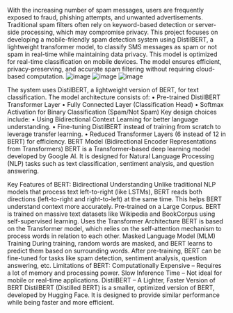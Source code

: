 With the increasing number of spam messages, users are frequently exposed to fraud, phishing attempts, and unwanted advertisements. Traditional spam filters often rely on keyword-based detection or server-side processing, which may compromise privacy. This project focuses on developing a mobile-friendly spam detection system using DistilBERT, a lightweight transformer model, to classify SMS messages as spam or not spam in real-time while maintaining data privacy. This model is optimized for real-time classification on mobile devices. The model ensures efficient, privacy-preserving, and accurate spam filtering without requiring cloud-based computation.
![image](https://github.com/user-attachments/assets/e6f570db-8de5-4d1a-af9c-3cd6fcc45225)
![image](https://github.com/user-attachments/assets/6d2ac2a0-12bc-4251-a759-b1a1ed1668a9)
![image](https://github.com/user-attachments/assets/ced8b891-361f-480c-bbe5-1481f8ec2281)

The system uses DistilBERT, a lightweight version of BERT, for text classification. The model architecture consists of:
•	Pre-trained DistilBERT Transformer Layer
•	Fully Connected Layer (Classification Head)
•	Softmax Activation for Binary Classification (Spam/Not Spam)
Key design choices include:
•	Using Bidirectional Context Learning for better language understanding.
•	Fine-tuning DistilBERT instead of training from scratch to leverage transfer learning.
•	Reduced Transformer Layers (6 instead of 12 in BERT) for efficiency.
BERT Model (Bidirectional Encoder Representations from Transformers)
BERT is a Transformer-based deep learning model developed by Google AI. It is designed for Natural Language Processing (NLP) tasks such as text classification, sentiment analysis, and question answering.

Key Features of BERT:
Bidirectional Understanding
Unlike traditional NLP models that process text left-to-right (like LSTMs), BERT reads both directions (left-to-right and right-to-left) at the same time.
This helps BERT understand context more accurately. Pre-trained on a Large Corpus. BERT is trained on massive text datasets like Wikipedia and BookCorpus using self-supervised learning. Uses the Transformer Architecture
BERT is based on the Transformer model, which relies on the self-attention mechanism to process words in relation to each other. Masked Language Model (MLM) Training
During training, random words are masked, and BERT learns to predict them based on surrounding words.
After pre-training, BERT can be fine-tuned for tasks like spam detection, sentiment analysis, question answering, etc.
Limitations of BERT:
Computationally Expensive – Requires a lot of memory and processing power.
Slow Inference Time – Not ideal for mobile or real-time applications.
DistilBERT – A Lighter, Faster Version of BERT
DistilBERT (Distilled BERT) is a smaller, optimized version of BERT, developed by Hugging Face. It is designed to provide similar performance while being faster and more efficient.
